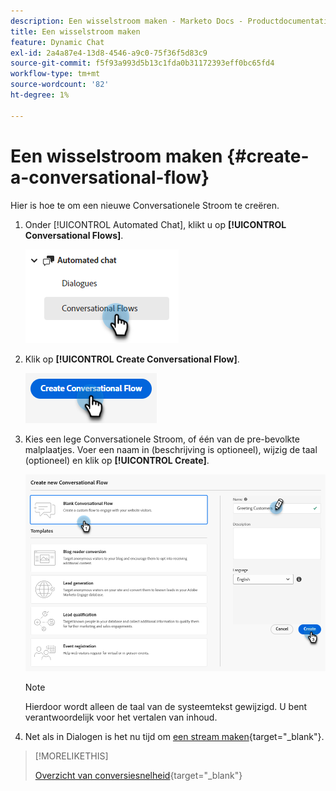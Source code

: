 ```yaml
---
description: Een wisselstroom maken - Marketo Docs - Productdocumentatie
title: Een wisselstroom maken
feature: Dynamic Chat
exl-id: 2a4a87e4-13d8-4546-a9c0-75f36f5d83c9
source-git-commit: f5f93a993d5b13c1fda0b31172393eff0bc65fd4
workflow-type: tm+mt
source-wordcount: '82'
ht-degree: 1%

---
```


# Een wisselstroom maken {#create-a-conversational-flow}

Hier is hoe te om een nieuwe Conversationele Stroom te creëren.

1. Onder [!UICONTROL Automated Chat], klikt u op **[!UICONTROL Conversational Flows]**.

   ![](assets/create-a-conversational-flow-1.png)

1. Klik op **[!UICONTROL Create Conversational Flow]**.

   ![](assets/create-a-conversational-flow-2.png)

1. Kies een lege Conversationele Stroom, of één van de pre-bevolkte malplaatjes. Voer een naam in (beschrijving is optioneel), wijzig de taal (optioneel) en klik op **[!UICONTROL Create]**.

   ![](assets/create-a-conversational-flow-3.png)

   >[!NOTE]
   >
   >Hierdoor wordt alleen de taal van de systeemtekst gewijzigd. U bent verantwoordelijk voor het vertalen van inhoud.

1. Net als in Dialogen is het nu tijd om [een stream maken](/help/marketo/product-docs/demand-generation/dynamic-chat/automated-chat/stream-designer.md#create-a-stream){target="_blank"}.

>[!MORELIKETHIS]
>
>[Overzicht van conversiesnelheid](/help/marketo/product-docs/demand-generation/dynamic-chat/automated-chat/conversational-flow-overview.md){target="_blank"}
